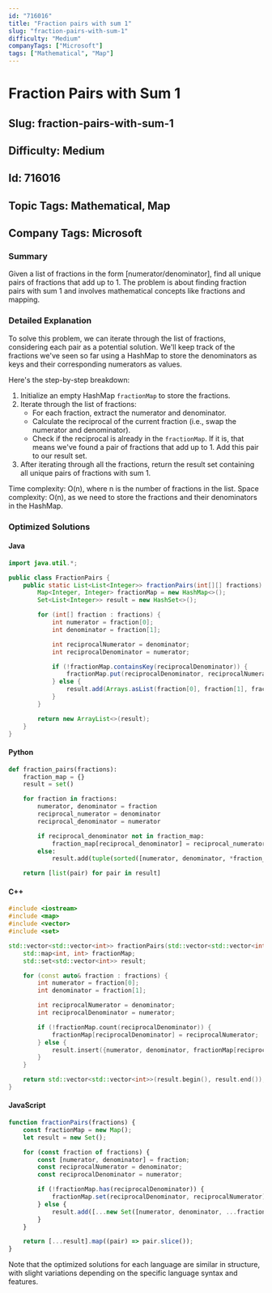 ```yaml
---
id: "716016"
title: "Fraction pairs with sum 1"
slug: "fraction-pairs-with-sum-1"
difficulty: "Medium"
companyTags: ["Microsoft"]
tags: ["Mathematical", "Map"]
---
```


# Fraction Pairs with Sum 1

## Slug: fraction-pairs-with-sum-1
## Difficulty: Medium
## Id: 716016
## Topic Tags: Mathematical, Map
## Company Tags: Microsoft

### Summary

Given a list of fractions in the form [numerator/denominator], find all unique pairs of fractions that add up to 1. The problem is about finding fraction pairs with sum 1 and involves mathematical concepts like fractions and mapping.

### Detailed Explanation

To solve this problem, we can iterate through the list of fractions, considering each pair as a potential solution. We'll keep track of the fractions we've seen so far using a HashMap to store the denominators as keys and their corresponding numerators as values.

Here's the step-by-step breakdown:

1. Initialize an empty HashMap `fractionMap` to store the fractions.
2. Iterate through the list of fractions:
   - For each fraction, extract the numerator and denominator.
   - Calculate the reciprocal of the current fraction (i.e., swap the numerator and denominator).
   - Check if the reciprocal is already in the `fractionMap`. If it is, that means we've found a pair of fractions that add up to 1. Add this pair to our result set.
3. After iterating through all the fractions, return the result set containing all unique pairs of fractions with sum 1.

Time complexity: O(n), where n is the number of fractions in the list.
Space complexity: O(n), as we need to store the fractions and their denominators in the HashMap.

### Optimized Solutions

#### Java
```java
import java.util.*;

public class FractionPairs {
    public static List<List<Integer>> fractionPairs(int[][] fractions) {
        Map<Integer, Integer> fractionMap = new HashMap<>();
        Set<List<Integer>> result = new HashSet<>();

        for (int[] fraction : fractions) {
            int numerator = fraction[0];
            int denominator = fraction[1];

            int reciprocalNumerator = denominator;
            int reciprocalDenominator = numerator;

            if (!fractionMap.containsKey(reciprocalDenominator)) {
                fractionMap.put(reciprocalDenominator, reciprocalNumerator);
            } else {
                result.add(Arrays.asList(fraction[0], fraction[1], fractionMap.get(reciprocalDenominator), reciprocalDenominator));
            }
        }

        return new ArrayList<>(result);
    }
}
```

#### Python
```python
def fraction_pairs(fractions):
    fraction_map = {}
    result = set()

    for fraction in fractions:
        numerator, denominator = fraction
        reciprocal_numerator = denominator
        reciprocal_denominator = numerator

        if reciprocal_denominator not in fraction_map:
            fraction_map[reciprocal_denominator] = reciprocal_numerator
        else:
            result.add(tuple(sorted([numerator, denominator, *fraction_map[reciprocal_denominator]])))

    return [list(pair) for pair in result]
```

#### C++
```cpp
#include <iostream>
#include <map>
#include <vector>
#include <set>

std::vector<std::vector<int>> fractionPairs(std::vector<std::vector<int>>& fractions) {
    std::map<int, int> fractionMap;
    std::set<std::vector<int>> result;

    for (const auto& fraction : fractions) {
        int numerator = fraction[0];
        int denominator = fraction[1];

        int reciprocalNumerator = denominator;
        int reciprocalDenominator = numerator;

        if (!fractionMap.count(reciprocalDenominator)) {
            fractionMap[reciprocalDenominator] = reciprocalNumerator;
        } else {
            result.insert({numerator, denominator, fractionMap[reciprocalDenominator], reciprocalDenominator});
        }
    }

    return std::vector<std::vector<int>>(result.begin(), result.end());
}
```

#### JavaScript
```javascript
function fractionPairs(fractions) {
    const fractionMap = new Map();
    let result = new Set();

    for (const fraction of fractions) {
        const [numerator, denominator] = fraction;
        const reciprocalNumerator = denominator;
        const reciprocalDenominator = numerator;

        if (!fractionMap.has(reciprocalDenominator)) {
            fractionMap.set(reciprocalDenominator, reciprocalNumerator);
        } else {
            result.add([...new Set([numerator, denominator, ...fractionMap.get(reciprocalDenominator)])]);
        }
    }

    return [...result].map((pair) => pair.slice());
}
```

Note that the optimized solutions for each language are similar in structure, with slight variations depending on the specific language syntax and features.